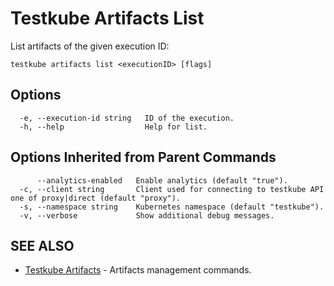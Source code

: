 # Testkube Artifacts List

List artifacts of the given execution ID:

```
testkube artifacts list <executionID> [flags]
```

## **Options**

```
  -e, --execution-id string   ID of the execution.
  -h, --help                  Help for list.
```

## **Options Inherited from Parent Commands**

```
      --analytics-enabled   Enable analytics (default "true").
  -c, --client string       Client used for connecting to testkube API one of proxy|direct (default "proxy").
  -s, --namespace string    Kubernetes namespace (default "testkube").
  -v, --verbose             Show additional debug messages.
```

## **SEE ALSO**

* [Testkube Artifacts](testkube_artifacts.md)	 - Artifacts management commands.

